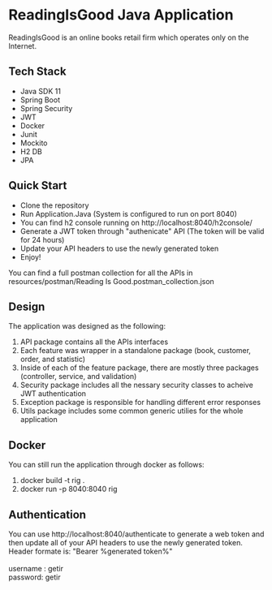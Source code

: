 # ReadingIsGood Java Application

ReadingIsGood is an online books retail firm which operates only on the Internet.

## Tech Stack

* Java SDK 11
* Spring Boot
* Spring Security
* JWT
* Docker
* Junit
* Mockito
* H2 DB
* JPA

## Quick Start
* Clone the repository
* Run Application.Java (System is configured to run on port 8040)
* You can find h2 console running on http://localhost:8040/h2console/
* Generate a JWT token through "authenicate" API (The token will be valid for 24 hours)
* Update your API headers to use the newly generated token
* Enjoy!
 
 You can find a full postman collection for all the APIs in resources/postman/Reading Is Good.postman_collection.json
 
 ## Design
 
 The application was designed as the following:
 1. API package contains all the APIs interfaces
 2. Each feature was wrapper in a standalone package (book, customer, order, and statistic)
 3. Inside of each of the feature package, there are mostly three packages (controller, service, and validation)
 4. Security package includes all the nessary security classes to acheive JWT authentication
 5. Exception package is responsible for handling different error responses
 6. Utils package includes some common generic utilies for the whole application
 
 ## Docker
 
 You can still run the application through docker as follows:
 1. docker build -t rig .
 2. docker run -p 8040:8040 rig
 
 ## Authentication
 
 You can use http://localhost:8040/authenticate to generate a web token and then update all of  your API headers to use the newly generated token. Header formate is: "Bearer %generated token%"
 <br>
 <br>
 username : getir
 <br>
 password: getir
 
 

